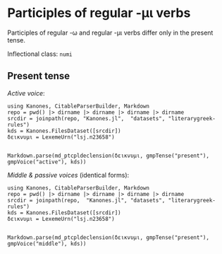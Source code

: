 # Participles of regular  -μι verbs

Participles of regular -ω and regular -μι verbs differ only in the present tense.



Inflectional class: `numi`



## Present tense

*Active voice*:


```@eval
using Kanones, CitableParserBuilder, Markdown
repo = pwd() |> dirname |> dirname |> dirname |> dirname
srcdir = joinpath(repo, "Kanones.jl",  "datasets", "literarygreek-rules") 
kds = Kanones.FilesDataset([srcdir])
δεικνυμι = LexemeUrn("lsj.n23658")


Markdown.parse(md_ptcpldeclension(δεικνυμι, gmpTense("present"), gmpVoice("active"), kds))
```


*Middle & passive voices* (identical forms):

```@eval
using Kanones, CitableParserBuilder, Markdown
repo = pwd() |> dirname |> dirname |> dirname |> dirname
srcdir = joinpath(repo,  "Kanones.jl", "datasets", "literarygreek-rules") 
kds = Kanones.FilesDataset([srcdir])
δεικνυμι = LexemeUrn("lsj.n23658")


Markdown.parse(md_ptcpldeclension(δεικνυμι, gmpTense("present"), gmpVoice("middle"), kds))
```


